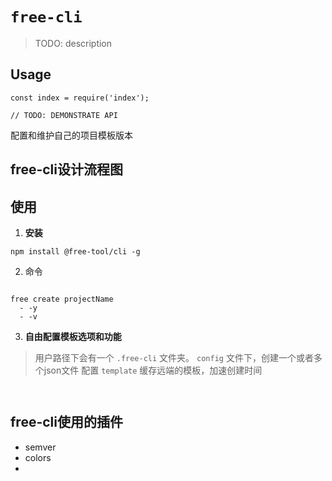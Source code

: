 # `free-cli`

> TODO: description

## Usage

```
const index = require('index');

// TODO: DEMONSTRATE API
```

配置和维护自己的项目模板版本



## free-cli设计流程图

>

## 使用

>

1. **安装**
```shell
npm install @free-tool/cli -g
```

2. 命令

```shell

free create projectName 
  - -y
  - -v
```

3. **自由配置模板选项和功能**

> 用户路径下会有一个 `.free-cli` 文件夹。
> `config` 文件下，创建一个或者多个json文件 配置
> `template` 缓存远端的模板，加速创建时间


```shell


```









## free-cli使用的插件

- semver
- colors
- 
